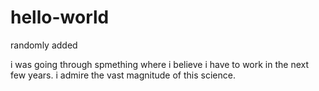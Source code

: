 # hello-world
randomly added

i was going through spmething where i believe i have to work in the next few years.
i admire the vast magnitude of this science.
